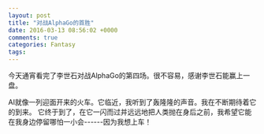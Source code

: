 ```yaml
---
layout: post
title: "对战AlphaGo的首胜"
date: 2016-03-13 08:56:02 +0000
comments: true
categories: Fantasy
tags: 
---
```


今天通宵看完了李世石对战AlphaGo的第四场。很不容易，感谢李世石能赢上一盘。 

AI就像一列迎面开来的火车。它临近，我听到了轰隆隆的声音。我在不断期待着它的到来。
它终于到了，在它一闪而过并远远地把人类抛在身后之前，我希望它能在我身边停留哪怕一小会------因为我想上车！